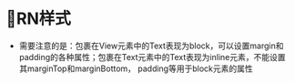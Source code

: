 # RN样式

+ 需要注意的是：包裹在View元素中的Text表现为block，可以设置margin和padding的各种属性；包裹在Text元素中的Text表现为inline元素，不能设置其marginTop和marginBottom， padding等用于block元素的属性
